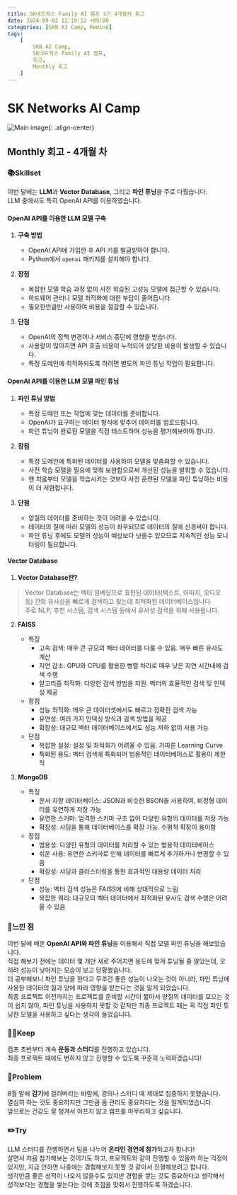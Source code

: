 ```yaml
---
title: SK네트웍스 Family AI 캠프 1기 4개월차 회고
date: 2024-09-01 12:10:12 +09:00
categories: [SKN AI Camp, Remind]
tags: 
    [
        SKN AI Camp,
        SK네트웍스 Family AI 캠프,
        회고,
        Monthly 회고
    ]
---
```


# SK Networks AI Camp
![Main image](https://github.com/Jh-jaehyuk/Jh-jaehyuk.github.io/assets/126551524/7ea63fc3-95f0-44d5-a0f0-cf431cae34f1){: .align-center}  

## Monthly 회고 - 4개월 차
  
### :books:Skillset
이번 달에는 **LLM**과 **Vector Database**, 그리고 **파인 튜닝**을 주로 다뤘습니다.  
LLM 중에서도 특히 OpenAI API를 이용하였습니다.  

#### OpenAI API를 이용한 LLM 모델 구축  

1. **구축 방법**
   * OpenAI API에 가입한 후 API 키를 발급받아야 합니다.
   * Python에서 `openai` 패키지를 설치해야 합니다.
  
2. **장점**
   * 복잡한 모델 학습 과정 없이 사전 학습된 고성능 모델에 접근할 수 있습니다.
   * 하드웨어 관리나 모델 최적화에 대한 부담이 줄어듭니다.
   * 필요한만큼만 사용하여 비용을 절감할 수 있습니다.
  
3. **단점**
   * OpenAI의 정책 변경이나 서비스 중단에 영향을 받습니다.
   * 사용량이 많아지면 API 호출 비용이 누적되어 상당한 비용이 발생할 수 있습니다.
   * 특정 도메인에 최적화되도록 하려면 별도의 파인 튜닝 작업이 필요합니다.
  
#### OpenAI API를 이용한 LLM 모델 파인 튜닝
  
1. **파인 튜닝 방법**
   * 특정 도메인 또는 작업에 맞는 데이터를 준비합니다.
   * OpenAI가 요구하는 데이터 형식에 맞추어 데이터를 업로드합니다.
   * 파인 튜닝이 완료된 모델을 직접 테스트하며 성능을 평가해보아야 합니다.
  
2. **장점**
   * 특정 도메인에 특화된 데이터를 사용하여 모델을 맞춤화할 수 있습니다.
   * 사전 학습 모델을 필요에 맞춰 보완함으로써 개선된 성능을 발휘할 수 있습니다.
   * 맨 처음부터 모델을 학습시키는 것보다 사전 훈련된 모델을 파인 튜닝하는 비용이 더 저렴합니다.
  
3. **단점**
   * 양질의 데이터를 준비하는 것이 어려울 수 있습니다.
   * 데이터의 질에 따라 모델의 성능이 좌우되므로 데이터의 질에 신경써야 합니다.
   * 파인 튜닝 후에도 모델의 성능이 예상보다 낮을수 있으므로 지속적인 성능 모니터링이 필요합니다.
  
#### Vector Database
  
1. **Vector Database란?**  
> Vector Database는 벡터 임베딩으로 표현된 데이터(텍스트, 이미지, 오디오 등) 간의 유사성을
> 빠르게 검색하고 찾는데 최적화된 데이터베이스입니다.  
> 주로 NLP, 추천 시스템, 검색 시스템 등에서 유사성 검색을 위해 사용됩니다.  
  
2. **FAISS**  
   * 특징
     * 고속 검색: 매우 큰 규모의 벡터 데이터를 다룰 수 있음. 매우 빠른 유사도 계산
     * 지연 감소: GPU와 CPU를 활용한 병렬 처리로 매우 낮은 지연 시간내에 검색 수행
     * 알고리즘 최적화: 다양한 검색 방법을 지원. 벡터의 효율적인 검색 및 인덱싱 제공
   * 장점
     * 성능 최적화: 매우 큰 데이터셋에서도 빠르고 정확한 검색 가능
     * 유연성: 여러 가지 인덱싱 방식과 검색 방법을 제공
     * 확장성: 대규모 벡터 데이터베이스에서도 성능 저하 없이 사용 가능
   * 단점
     * 복잡한 설정: 설정 및 최적화가 어려울 수 있음. 가파른 Learning Curve
     * 특화된 용도: 벡터 검색에 특화되어 범용적인 데이터베이스로 활용이 제한적
  
3. **MongoDB**
   * 특징
     * 문서 지향 데이터베이스: JSON과 비슷한 BSON을 사용하여, 비정형 데이터를 유연하게 저장 가능 
     * 유연한 스키마: 엄격한 스키마 구조 없이 다양한 유형의 데이터를 저장 가능
     * 확장성: 샤딩을 통해 데이터베이스를 확장 가능. 수평적 확장이 용이함
   * 장점
     * 범용성: 다양한 유형의 데이터를 처리할 수 있는 범용적 데이터베이스
     * 쉬운 사용: 유연한 스키마로 인해 데이터를 빠르게 추가하거나 변경할 수 있음
     * 확장성: 샤딩과 클러스터링을 통한 효과적인 대용량 데이터 처리
   * 단점
     * 성능: 벡터 검색 성능은 FAISS에 비해 상대적으로 느림
     * 복잡한 쿼리: 대규모의 벡터 데이터에서 최적화된 유사도 검색 수행은 어려울 수 있음
  
### :thought_balloon:느낀 점
이번 달에 배운 **OpenAI API와 파인 튜닝**을 이용해서 직접 모델 파인 튜닝을 해보았습니다.  
직접 해보기 전에는 데이터 몇 개만 새로 주어지면 용도에 맞게 튜닝될 줄 알았는데, 
오히려 성능이 낮아지는 모습이 보고 당황했습니다.  
더 공부해보니 파인 튜닝을 한다고 무조건 좋은 성능이 나오는 것이 아니라, 파인 튜닝에 사용한
데이터의 질과 양에 따라 영향을 받는다는 것을 알게 되었습니다.  
최종 프로젝트 이전까지는 프로젝트를 준비할 시간이 짧아서 양질의 데이터를 모으는 것이 쉽지 않아, 
파인 튜닝을 사용하지 못할 것 같지만 최종 프로젝트 때는 꼭 직접 파인 튜닝한 모델을 사용하고 싶다는 생각이 들었습니다.  
    
### :ok_man:Keep
캠프 초반부터 계속 **운동과 스터디**를 진행하고 있습니다.  
최종 프로젝트 때에도 변하지 않고 진행할 수 있도록 꾸준히 노력하겠습니다!  
    
### :no_good:Problem
8월 말에 **감기**에 걸려버리는 바람에, 강의나 스터디 때 제대로 집중하지 못했습니다.  
열심히 하는 것도 중요하지만 그만큼 몸 관리도 중요하다는 것을 알게되었습니다.  
앞으로는 건강도 잘 챙겨서 아프지 않고 캠프를 마무리하고 싶습니다.  
  
### :pencil2:Try
LLM 스터디를 진행하면서 팀을 나누어 **온라인 경연에 참가**하고자 합니다!  
살면서 처음 참가해보는 것이기도 하고, 프로젝트와 같이 진행할 수 있을까 하는 걱정이 있지만,
지금 안하면 나중에는 경험해보지 못할 것 같아서 진행해보려고 합니다.  
생각만큼 좋은 성적이 나오지 않을수도 있지만 경험을 쌓는 것도 중요하다고 생각해서 
성적보다는 경험을 쌓는다는 것에 초점을 맞춰서 진행하도록 하겠습니다.
